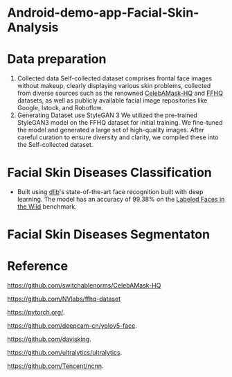 # Android-demo-app-Facial-Skin-Analysis

# Data preparation

1. Collected data
   Self-collected dataset comprises frontal face images without makeup, clearly displaying various skin problems, collected from diverse sources such as the renowned [CelebAMask-HQ](https://github.com/switchablenorms/CelebAMask-HQ?tab=readme-ov-file) and [FFHQ](https://github.com/NVlabs/ffhq-dataset) datasets, as well as publicly available facial image repositories like Google, Istock, and Roboflow.
2. Generating Dataset use StyleGAN 3
   We utilized the pre-trained StyleGAN3 model on the FFHQ dataset for initial training. We fine-tuned the model and generated a large set of high-quality images. After careful curation to ensure diversity and clarity, we compiled these into the Self-collected dataset.
   
# Facial Skin Diseases Classification

* Built using [dlib](http://dlib.net/)'s state-of-the-art face recognition
built with deep learning. The model has an accuracy of 99.38% on the
[Labeled Faces in the Wild](http://vis-www.cs.umass.edu/lfw/) benchmark.

# Facial Skin Diseases Segmentaton 

# Reference

https://github.com/switchablenorms/CelebAMask-HQ

https://github.com/NVlabs/ffhq-dataset

https://pytorch.org/.

https://github.com/deepcam-cn/yolov5-face.

https://github.com/davisking.

https://github.com/ultralytics/ultralytics.

https://github.com/Tencent/ncnn. 
